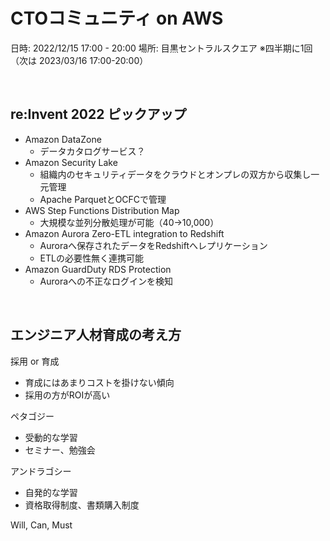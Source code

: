# CTOコミュニティ on AWS

日時: 2022/12/15 17:00 - 20:00
場所: 目黒セントラルスクエア
※四半期に1回（次は 2023/03/16 17:00-20:00）

<br>

## re:Invent 2022 ピックアップ

- Amazon DataZone
  - データカタログサービス？
- Amazon Security Lake
  - 組織内のセキュリティデータをクラウドとオンプレの双方から収集し一元管理
  - Apache ParquetとOCFCで管理
- AWS Step Functions Distribution Map
  - 大規模な並列分散処理が可能（40→10,000）
- Amazon Aurora Zero-ETL integration to Redshift
  - Auroraへ保存されたデータをRedshiftへレプリケーション
  - ETLの必要性無く連携可能
- Amazon GuardDuty RDS Protection
  - Auroraへの不正なログインを検知

<br>

## エンジニア人材育成の考え方

採用 or 育成
- 育成にはあまりコストを掛けない傾向
- 採用の方がROIが高い

ペタゴジー
- 受動的な学習
- セミナー、勉強会

アンドラゴシー
- 自発的な学習
- 資格取得制度、書類購入制度

Will, Can, Must
